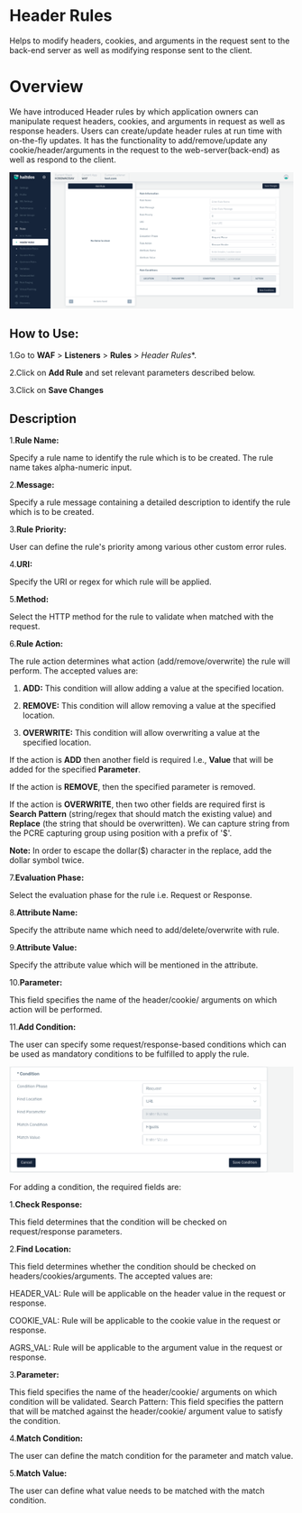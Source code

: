# Header Rules
Helps to modify headers, cookies, and arguments in the request sent to the back-end server as well as modifying response sent to the client.

# Overview 
We have introduced Header rules by which application owners can manipulate request headers, cookies, and arguments in request as well as response headers. Users can create/update header rules at run time with on-the-fly updates. It has the functionality to add/remove/update any cookie/header/arguments in the request to the web-server(back-end) as well as respond to the client.

![header rules](/img/waf/v2/header_rule.png)

## How to Use:
1.Go to **WAF** > **Listeners** > **Rules** > *Header Rules**.

2.Click on **Add Rule** and set relevant parameters described below.

3.Click on **Save Changes**

## Description

1.**Rule Name:**

Specify a rule name to identify the rule which is to be created. The rule name takes alpha-numeric input.

2.**Message:**

Specify a rule message containing a detailed description to identify the rule which is to be created.

3.**Rule Priority:**

User can define the rule's priority among various other custom error rules.

4.**URI:**

Specify the URI or regex for which rule will be applied. 

5.**Method:**

Select the HTTP method for the rule to validate when matched with the request.

6.**Rule Action:**

The rule action determines what action (add/remove/overwrite) the rule will perform. The accepted values are:

1) **ADD:** This condition will allow adding a value at the specified location.

2) **REMOVE:** This condition will allow removing a value at the specified location.

3) **OVERWRITE:** This condition will allow overwriting a value at the specified location.

If the action is **ADD** then another field is required I.e., **Value** that will be added for the specified **Parameter**.

If the action is **REMOVE**, then the specified parameter is removed.

If the action is **OVERWRITE**, then two other fields are required first is **Search Pattern** (string/regex that should match the existing value) and **Replace** (the string that should be overwritten). We can capture string from the PCRE capturing group using position with a prefix of '$'. 

**Note:** In order to escape the dollar($) character in the replace, add the dollar symbol twice.

7.**Evaluation Phase:**

Select the evaluation phase for the rule i.e. Request or Response.

8.**Attribute Name:**

Specify the attribute name which need to add/delete/overwrite with rule.

9.**Attribute Value:**

Specify the attribute value which will be mentioned in the attribute.

10.**Parameter:**

This field specifies the name of the header/cookie/ arguments on which action will be performed.

11.**Add Condition:**

The user can specify some request/response-based conditions which can be used as mandatory conditions to be fulfilled to apply the rule.

![header rules](/img/waf/v2/header_rule1.png)

For adding a condition, the required fields are:

1.**Check Response:**

This field determines that the condition will be checked on request/response parameters.

2.**Find Location:**

This field determines whether the condition should be checked on headers/cookies/arguments. The accepted values are:

HEADER_VAL: Rule will be applicable on the header value in the request or response.

COOKIE_VAL: Rule will be applicable to the cookie value in the request or response.

AGRS_VAL: Rule will be applicable to the argument value in the request or response. 

3.**Parameter:**

This field specifies the name of the header/cookie/ arguments on which condition will be validated. Search Pattern: This field specifies the pattern that will be matched against the header/cookie/ argument value to satisfy the condition.

4.**Match Condition:**

The user can define the match condition for the parameter and match value.

5.**Match Value:**

The user can define what value needs to be matched with the match condition.

